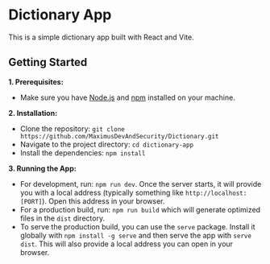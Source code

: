 # Dictionary App

This is a simple dictionary app built with React and Vite.

## Getting Started

**1. Prerequisites:**
- Make sure you have [Node.js](https://nodejs.org/) and [npm](https://www.npmjs.com/) installed on your machine.

**2. Installation:**
- Clone the repository: `git clone https://github.com/MaximusDevAndSecurity/Dictionary.git`
- Navigate to the project directory: `cd dictionary-app`
- Install the dependencies: `npm install`

**3. Running the App:**
- For development, run: `npm run dev`. Once the server starts, it will provide you with a local address (typically something like `http://localhost:[PORT]`). Open this address in your browser.
- For a production build, run: `npm run build` which will generate optimized files in the `dist` directory.
- To serve the production build, you can use the `serve` package. Install it globally with `npm install -g serve` and then serve the app with `serve dist`. This will also provide a local address you can open in your browser.
